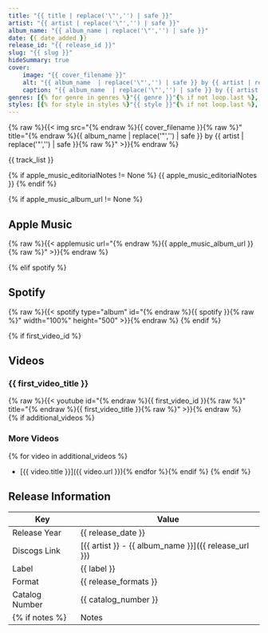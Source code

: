 ```yaml
---
title: "{{ title | replace('\"','') | safe }}"
artist: "{{ artist | replace('\"','') | safe }}"
album_name: "{{ album_name | replace('\"','') | safe }}"
date: {{ date_added }}
release_id: "{{ release_id }}"
slug: "{{ slug }}"
hideSummary: true
cover:
    image: "{{ cover_filename }}"
    alt: "{{ album_name  | replace('\"','') | safe }} by {{ artist | replace('\"','') | safe  }}"
    caption: "{{ album_name  | replace('\"','') | safe }} by {{ artist  | replace('\"','') | safe }}"
genres: [{% for genre in genres %}"{{ genre }}"{% if not loop.last %}, {% endif %}{% endfor %}]
styles: [{% for style in styles %}"{{ style }}"{% if not loop.last %}, {% endif %}{% endfor %}]
---
```


{% raw %}{{< img src="{% endraw %}{{ cover_filename }}{% raw %}" title="{% endraw %}{{ album_name  | replace('\"','') | safe }} by {{ artist | replace('\"','') | safe  }}{% raw %}" >}}{% endraw %}

<!-- section break -->

{{ track_list }}

<!-- section break -->

{% if apple_music_editorialNotes != None %}
{{ apple_music_editorialNotes }}
{% endif %}

{% if apple_music_album_url != None %}
## Apple Music
{% raw %}{{< applemusic url="{% endraw %}{{ apple_music_album_url }}{% raw %}" >}}{% endraw %}

{% elif spotify %}
## Spotify
{% raw %}{{< spotify type="album" id="{% endraw %}{{ spotify }}{% raw %}" width="100%" height="500" >}}{% endraw %}
{% endif %}


{% if first_video_id %}
## Videos
### {{ first_video_title }}
{% raw %}{{< youtube id="{% endraw %}{{ first_video_id }}{% raw %}" title="{% endraw %}{{ first_video_title }}{% raw %}" >}}{% endraw %}<br>
{% if additional_videos %}
### More Videos
{% for video in additional_videos %}
- [{{ video.title }}]({{ video.url }}){% endfor %}{% endif %}
{% endif %}

## Release Information
|  Key           | Value                                                |
| ---------------| ---------------------------------------------------- |
| Release Year   | {{ release_date }}                                   |
| Discogs Link   | [{{ artist }} - {{ album_name }}]({{ release_url }}) |
| Label          | {{ label }} |
| Format         | {{ release_formats }} |
| Catalog Number | {{ catalog_number }} |
{% if notes %}| Notes | {{ notes }} |{% endif %}
